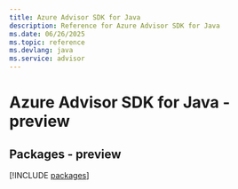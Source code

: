 ```yaml
---
title: Azure Advisor SDK for Java
description: Reference for Azure Advisor SDK for Java
ms.date: 06/26/2025
ms.topic: reference
ms.devlang: java
ms.service: advisor
---
```

# Azure Advisor SDK for Java - preview
## Packages - preview
[!INCLUDE [packages](advisor-index.md)]